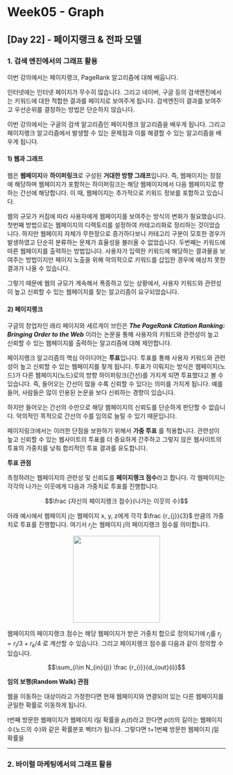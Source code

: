 # Week05 - Graph

## [Day 22] - 페이지랭크 & 전파 모델

### 1. 검색 엔진에서의 그래프 활용

이번 강의에서는 페이지랭크, PageRank 알고리즘에 대해 배웁니다.

인터넷에는 인터넷 페이지가 무수히 많습니다. 그리고 네이버, 구글 등의 검색엔진에서는 키워드에 대한 적합한 결과를 페이지로 보여주게 됩니다. 검색엔진이 결과를 보여주고 우선순위를 결정하는 방법은 단순하지 않습니다.

이번 강의에서는 구굴의 검색 알고리즘인 페이지랭크 알고리즘을 배우게 됩니다. 그리고 페이지랭크 알고리즘에서 발생할 수 있는 문제점과 이를 해결할 수 있는 알고리즘을 배우게 됩니다.

#### 1) 웹과 그래프

웹은 **웹페이지**와 **하이퍼링크**로 구성된 **거대한 방향 그래프**입니다. 즉, 웹페이지는 정점에 해당하며 웹페이지가 포함하는 하이퍼링크는 해당 웹페이지에서 다음 웹페이지로 향하는 간선에 해당합니다. 이 때, 웹페이지는 추가적으로 키워드 정보를 포함하고 있습니다.

웹의 규모가 커짐에 따라 사용자에게 웹페이지를 보여주는 방식의 변화가 필요했습니다. 첫번째 방법으로는 웹페이지의 디렉토리를 설정하여 카테고리화로 정리하는 것이었습니다. 하지만 웹페이지 자체가 무한정으로 증가하다보니 카테고리 구분이 모호한 경우가 발생하였고 단순히 분류하는 문제가 효율성을 불러올 수 없었습니다. 두번째는 키워드에 따른 웹페이지를 출력하는 방법입니다. 사용자가 입력한 키워드에 해당하는 결과물을 보여주는 방법이지만 페이지 노출을 위해 악의적으로 키워드를 삽입한 경우에 예상치 못한 결과가 나올 수 있습니다.

그렇기 때문에 웹의 규모가 계속해서 폭증하고 있는 상황에서, 사용자 키워드와 관련성이 높고 신뢰할 수 있는 웹페이지를 찾는 알고리즘이 요구되었습니다.

#### 2) 페이지랭크

구글의 창업자인 래리 페이지와 세르게이 브린은 ***The PageRank Citation Ranking: Bringing Order to the Web*** 이라는 논문을 통해 사용자의 키워드와 관련성이 높고 신뢰할 수 있는 웹페이지를 출력하는 알고리즘에 대해 제안합니다.

페이지랭크 알고리즘의 핵심 아이디어는 **투표**입니다. 투표를 통해 사용자 키워드와 관련성이 높고 신뢰할 수 있는 웹페이지를 찾게 됩니다. 투표가 이뤄지는 방식은 웹페이지(노드)가 다른 웹페이지(노드)로의 방향 하이퍼링크(간선)를 가지게 되면 투표했다고 볼 수 있습니다. 즉, 들어오는 간선이 많을 수록 신뢰할 수 있다는 의미를 가지게 됩니다. 예를 들어, 사람들은 많이 인용된 논문을 보다 신뢰하는 경향이 있습니다.

하지만 들어오는 간선의 수만으로 해당 웹페이지의 신뢰도를 단순하게 판단할 수 없습니다. 악의적인 목적으로 간선의 수를 임의로 늘릴 수 있기 때문입니다.

페이지링크에서는 이러한 단점을 보완하기 위해서 **가중 투표** 를 적용합니다. 관련성이 높고 신뢰할 수 있는 웹사이트의 투표를 더 중요하게 간주하고 그렇지 않은 웹사이트의 투표의 가중치를 낮춰 합리적인 투표 결과를 유도합니다.

**투표 관점**

측정하려는 웹페이지의 관련성 및 신뢰도를 **페이지랭크 점수**라고 합니다. 각 웹페이지는 각각의 나가는 이웃에게 다음과 가중치로 투표를 진행합니다.

$$\frac {자신의 페이지랭크 점수}{나가는 이웃의 수}$$

아래 예시에서 웹페이지 j는 웹페이지 x, y, z에게 각각 $\frac {r_{j}}{3}$ 만큼의 가중치로 투표를 진행합니다. 여기서 $r_{j}$는 웹페이지 j의 페이지랭크 점수를 의미합니다.

<center>
<image src = https://user-images.githubusercontent.com/48677363/109111174-c7b2d200-777b-11eb-8ca0-074ca3fdd1e4.png width = 200>
</center>

웹페이지의 페이지랭크 점수는 해당 웹페이지가 받은 가중치 합으로 정의되기에 $r_{j}$를 $r_{j} = r_{i} / 3 + r_{k} / 4$ 로  계산할 수 있습니다. 그리고 페이지랭크 점수를 다음과 같이 정의할 수 있습니다.

$$\sum_{i\in N_{in}(j)} \frac {r_{i}}{d_{out}(i)}$$

**임의 보행(Random Walk) 관점**

웹을 이동하는 대상이라고 가정한다면 현재 웹페이지와 연결되어 있는 다른 웹페이지를 균일한 확률로 이동하게 됩니다.

t번째 방문한 웹페이지가 웹페이지 i일 확률을 $p_{i}(t)$라고 한다면 $p(t)$의 길이는 웹페이지 수(노드의 수)와 같은 확률분포 벡터가 됩니다. 그렇다면 t+1번째 방문한 웹페이지 j일 확률을




---------

### 2. 바이럴 마케팅에서의 그래프 활용